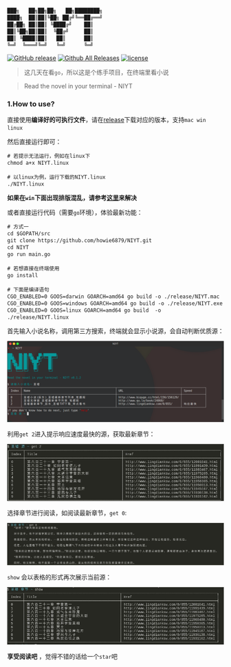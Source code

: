 ``` shell

███╗   ██╗██╗██╗   ██╗████████╗
████╗  ██║██║╚██╗ ██╔╝╚══██╔══╝
██╔██╗ ██║██║ ╚████╔╝    ██║   
██║╚██╗██║██║  ╚██╔╝     ██║   
██║ ╚████║██║   ██║      ██║   
╚═╝  ╚═══╝╚═╝   ╚═╝      ╚═╝   

```

[![GitHub release](https://img.shields.io/github/release/howie6879/NIYT.svg)](https://github.com/howie6879/NIYT/releases) [![Github All Releases](https://img.shields.io/github/downloads/howie6879/NIYT/total.svg)](https://github.com/howie6879/NIYT/releases) [![license](https://img.shields.io/github/license/mashape/apistatus.svg)](https://github.com/howie6879/NIYT/blob/master/LICENSE)

> 这几天在看`go`，所以这是个练手项目，在终端里看小说

> Read the novel in your terminal - NIYT

### 1.How to use?

直接使用**编译好的可执行文件**，请在[release](https://github.com/howie6879/NIYT/releases)下载对应的版本，支持`mac win linux`

然后直接运行即可：

``` shell
# 若提示无法运行，例如在linux下
chmod a+x NIYT.linux

# 以linux为例，运行下载的NIYT.linux
./NIYT.linux

```

**如果在`win`下面出现排版混乱，请参考[这里](http://blog.csdn.net/iway_lch/article/details/50408796)来解决**

或者直接运行代码（需要`go`环境），体验最新功能：

``` shell
# 方式一
cd $GOPATH/src
git clone https://github.com/howie6879/NIYT.git
cd NIYT
go run main.go

# 若想直接在终端使用
go install

# 下面是编译语句
CGO_ENABLED=0 GOOS=darwin GOARCH=amd64 go build -o ./release/NIYT.mac
CGO_ENABLED=0 GOOS=windows GOARCH=amd64 go build -o ./release/NIYT.exe
CGO_ENABLED=0 GOOS=linux GOARCH=amd64 go build  -o ./release/NIYT.linux

```

首先输入小说名称，调用第三方搜索，终端就会显示小说源，会自动判断优质源：

![demo01](./images/demo01.png)

利用`get 2`进入提示响应速度最快的源，获取最新章节：

![demo02](./images/demo02.jpg)

选择章节进行阅读，如阅读最新章节，`get 0`:

![demo03](./images/demo03.jpg)

`show` 会以表格的形式再次展示当前源：

![demo04](./images/demo04.jpg)

**享受阅读吧** ，觉得不错的话给一个`star`吧
